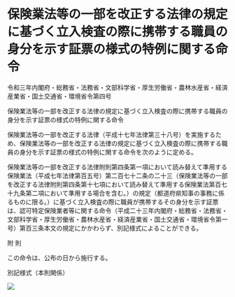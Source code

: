 # 保険業法等の一部を改正する法律の規定に基づく立入検査の際に携帯する職員の身分を示す証票の様式の特例に関する命令

令和三年内閣府・総務省・法務省・文部科学省・厚生労働省・農林水産省・経済産業省・国土交通省・環境省令第四号

保険業法等の一部を改正する法律の規定に基づく立入検査の際に携帯する職員の身分を示す証票の様式の特例に関する命令

保険業法等の一部を改正する法律（平成十七年法律第三十八号）を実施するため、保険業法等の一部を改正する法律の規定に基づく立入検査の際に携帯する職員の身分を示す証票の様式の特例に関する命令を次のように定める。

保険業法等の一部を改正する法律附則第四条第一項において読み替えて準用する保険業法（平成七年法律第百五号）第二百七十二条の二十三（保険業法等の一部を改正する法律附則第四条第十七項において読み替えて準用する保険業法第百七十九条第二項において準用する場合を含む。）の規定（都道府県知事の事務に係るものに限る。）に基づく立入検査の際に職員が携帯するその身分を示す証票は、認可特定保険業者等に関する命令（平成二十三年内閣府・総務省・法務省・文部科学省・厚生労働省・農林水産省・経済産業省・国土交通省・環境省令第一号）第百三条本文の規定にかかわらず、別記様式によることができる。

附 則

この命令は、公布の日から施行する。

別記様式（本則関係）

![](/./pict/R03F100110120200190170150160180004_101.jpg)
